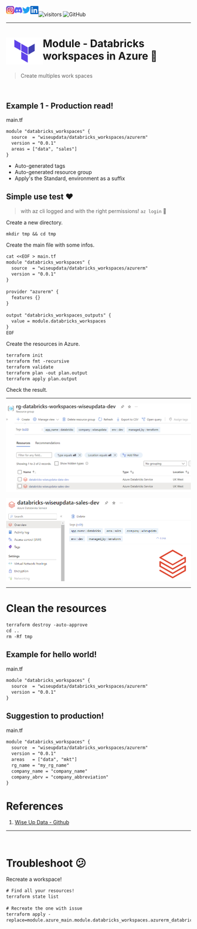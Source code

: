 <a href="https://github.com/wiseupdata/terraform-azurerm-databricks_workspaces">
  <img align="left" alt="Wise Up Data's Instagram" width="22px" src="https://raw.githubusercontent.com/wiseupdata/terraform-azurerm-databricks_workspaces/main/assets/instagram.png" />   
</a> 
<a href="https://github.com/wiseupdata/terraform-azurerm-databricks_workspaces">
  <img align="left" alt="wise Up Data's Discord" width="22px" src="https://raw.githubusercontent.com/wiseupdata/terraform-azurerm-databricks_workspaces/main/assets/discord.svg" />
</a>
<a href="https://github.com/wiseupdata/terraform-azurerm-databricks_workspaces">
  <img align="left" alt="wise Up Data | Twitter" width="22px" src="https://raw.githubusercontent.com/wiseupdata/terraform-azurerm-databricks_workspaces/main/assets/twitter.svg" />
</a>
<a href="https://github.com/wiseupdata/terraform-azurerm-databricks_workspaces">
  <img align="left" alt="wise Up Data's LinkedIN" width="22px" src="https://raw.githubusercontent.com/wiseupdata/terraform-azurerm-databricks_workspaces/6b3dc41c772ba34c80e0bcb7485044db43e5d2a2/assets/linkedin.svg" />
</a>

![visitors](https://visitor-badge.glitch.me/badge?page_id=wiseupdata.terraform-azurerm-databricks_workspaces&left_color=green&right_color=black)
![GitHub](https://img.shields.io/github/license/wiseupdata/terraform-azurerm-databricks_workspaces)

---

<h1>
<img align="left" alt="DP-203" src="https://raw.githubusercontent.com/wiseupdata/terraform-azurerm-databricks_workspaces/main/assets/terraform.png" width="100" />

Module - Databricks workspaces in Azure 🚀️

</h1>

> Create multiples work spaces

<br>

## Example 1 - Production read!

main.tf

```
module "databricks_workspaces" {
  source  = "wiseupdata/databricks_workspaces/azurerm"
  version = "0.0.1"
  areas = ["data", "sales"]
}
```

- Auto-generated tags
- Auto-generated resource group
- Apply's the Standard, environment as a suffix

## Simple use test ❤️

> with az cli logged and with the right permissions! `az login` 👀️

Create a new directory.

```
mkdir tmp && cd tmp 
```

Create the main file with some infos.

```
cat <<EOF > main.tf
module "databricks_workspaces" {
  source  = "wiseupdata/databricks_workspaces/azurerm"
  version = "0.0.1"
}

provider "azurerm" {
  features {}
}

output "databricks_workspaces_outputs" {
  value = module.databricks_workspaces
}
EOF
```

Create the resources in Azure.

```
terraform init
terraform fmt -recursive
terraform validate
terraform plan -out plan.output
terraform apply plan.output
```

Check the result.

---

![](https://raw.githubusercontent.com/wiseupdata/terraform-azurerm-databricks_workspaces/main/assets/20230321_212542_image.png)

![](https://raw.githubusercontent.com/wiseupdata/terraform-azurerm-databricks_workspaces/main/assets/20230321_211843_image.png)

---

# Clean the resources

```
terraform destroy -auto-approve
cd ..
rm -Rf tmp
```

## Example for hello world!

main.tf

```
module "databricks_workspaces" {
  source  = "wiseupdata/databricks_workspaces/azurerm"
  version = "0.0.1"
}
```

## Suggestion to  production!

main.tf

```
module "databricks_workspaces" {
  source  = "wiseupdata/databricks_workspaces/azurerm"
  version = "0.0.1"
  areas   = ["data", "mkt"]
  rg_name = "my_rg_name"
  company_name = "company_name"
  company_abrv = "company_abbreviation"
}
```

# References

1. [Wise Up Data - Github](https://github.com/wiseupdata)

---

<br>

# Troubleshoot 😕

Recreate a workspace!

```
# Find all your resources!
terraform state list 

# Recreate the one with issue
terraform apply -replace=module.azure_main.module.databricks_workspaces.azurerm_databricks_workspace.this[0]
```

